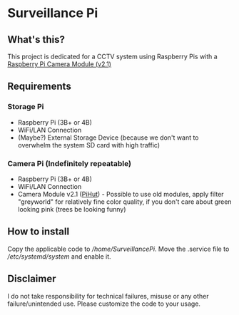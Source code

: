 # Surveillance Pi
## What's this?
This project is dedicated for a CCTV system using Raspberry Pis with a [Raspberry Pi Camera Module (v2.1)](https://thepihut.com/products/raspberry-pi-camera-module)
## Requirements
### Storage Pi
- Raspberry Pi (3B+ or 4B)
- WiFi/LAN Connection
- (Maybe?) External Storage Device (because we don't want to overwhelm the system SD card with high traffic)
### Camera Pi (Indefinitely repeatable)
- Raspberry Pi (3B+ or 4B)
- WiFi/LAN Connection
- Camera Module v2.1 ([PiHut](https://thepihut.com/products/raspberry-pi-camera-module)) - Possible to use old modules, apply filter "greyworld" for relatively fine color quality, if you don't care about green looking pink (trees be looking funny)
## How to install
Copy the applicable code to */home/SurveillancePi*.
Move the .service file to */etc/systemd/system* and enable it.
## Disclaimer
I do not take responsibility for technical failures, misuse or any other failure/unintended use. Please customize the code to your usage.
